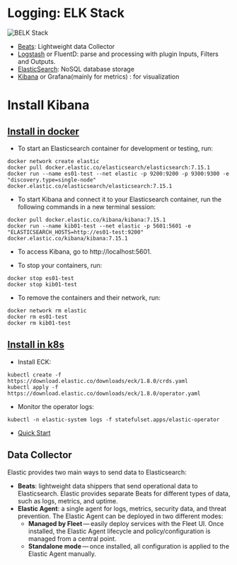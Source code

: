 # Logging: ELK Stack
![BELK Stack](https://www.elastic.co/guide/en/beats/libbeat/current/images/beats-platform.png)
- [Beats](https://www.elastic.co/guide/en/beats/libbeat/current/index.html): Lightweight data Collector
- [Logstash](https://www.elastic.co/logstash/) or FluentD: parse and processing with plugin Inputs, Filters and Outputs.
- [ElasticSearch](https://www.elastic.co/start): NoSQL database storage
- [Kibana](https://www.elastic.co/guide/en/kibana/current/index.html) or Grafana(mainly for metrics) : for visualization

# Install Kibana 
## [Install in docker](https://www.elastic.co/guide/en/kibana/current/docker.html)
- To start an Elasticsearch container for development or testing, run:
```
docker network create elastic
docker pull docker.elastic.co/elasticsearch/elasticsearch:7.15.1
docker run --name es01-test --net elastic -p 9200:9200 -p 9300:9300 -e "discovery.type=single-node" docker.elastic.co/elasticsearch/elasticsearch:7.15.1
```
- To start Kibana and connect it to your Elasticsearch container, run the following commands in a new terminal session:
```
docker pull docker.elastic.co/kibana/kibana:7.15.1
docker run --name kib01-test --net elastic -p 5601:5601 -e "ELASTICSEARCH_HOSTS=http://es01-test:9200" docker.elastic.co/kibana/kibana:7.15.1
```
- To access Kibana, go to http://localhost:5601.

- To stop your containers, run:
```
docker stop es01-test
docker stop kib01-test
```
- To remove the containers and their network, run:
```
docker network rm elastic
docker rm es01-test
docker rm kib01-test
```
## [Install in k8s](https://www.elastic.co/downloads/elastic-cloud-kubernetes)
- Install ECK:
```
kubectl create -f https://download.elastic.co/downloads/eck/1.8.0/crds.yaml
kubectl apply -f https://download.elastic.co/downloads/eck/1.8.0/operator.yaml
```
- Monitor the operator logs:
```
kubectl -n elastic-system logs -f statefulset.apps/elastic-operator
```
- [Quick Start](https://www.elastic.co/guide/en/cloud-on-k8s/current/k8s-quickstart.html)


## Data Collector
Elastic provides two main ways to send data to Elasticsearch:
- **Beats**: lightweight data shippers that send operational data to Elasticsearch. Elastic provides separate Beats for different types of data, such as logs, metrics, and uptime.
- **Elastic Agent**: a single agent for logs, metrics, security data, and threat prevention. The Elastic Agent can be deployed in two different modes:
    - **Managed by Fleet** — easily deploy services with the Fleet UI. Once installed, the Elastic Agent lifecycle and policy/configuration is managed from a central point.
    - **Standalone mode** — once installed, all configuration is applied to the Elastic Agent manually. 

